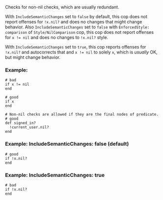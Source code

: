 Checks for non-nil checks, which are usually redundant.

With `IncludeSemanticChanges` set to `false` by default, this cop
does not report offenses for `!x.nil?` and does no changes that might
change behavior.
Also `IncludeSemanticChanges` set to `false` with `EnforcedStyle: comparison` of
`Style/NilComparison` cop, this cop does not report offenses for `x != nil` and
does no changes to `!x.nil?` style.

With `IncludeSemanticChanges` set to `true`, this cop reports offenses
for `!x.nil?` and autocorrects that and `x != nil` to solely `x`, which
is *usually* OK, but might change behavior.

### Example:
    # bad
    if x != nil
    end

    # good
    if x
    end

    # Non-nil checks are allowed if they are the final nodes of predicate.
    # good
    def signed_in?
      !current_user.nil?
    end

### Example: IncludeSemanticChanges: false (default)
    # good
    if !x.nil?
    end

### Example: IncludeSemanticChanges: true
    # bad
    if !x.nil?
    end
